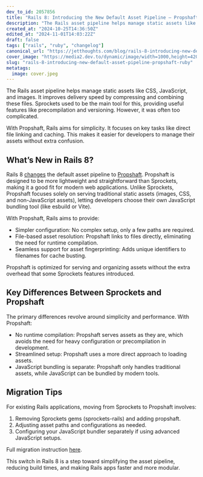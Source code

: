 ```yaml
---
dev_to_id: 2057856
title: "Rails 8: Introducing the New Default Asset Pipeline – Propshaft"
description: "The Rails asset pipeline helps manage static assets like CSS, JavaScript, and images. It improves..."
created_at: "2024-10-25T14:36:50Z"
edited_at: "2024-11-01T14:03:22Z"
draft: false
tags: ["rails", "ruby", "changelog"]
canonical_url: "https://jetthoughts.com/blog/rails-8-introducing-new-default-asset-pipeline-propshaft-ruby/"
cover_image: "https://media2.dev.to/dynamic/image/width=1000,height=420,fit=cover,gravity=auto,format=auto/https%3A%2F%2Fdev-to-uploads.s3.amazonaws.com%2Fuploads%2Farticles%2F4r3vimwwmkkai30pltxm.jpeg"
slug: "rails-8-introducing-new-default-asset-pipeline-propshaft-ruby"
metatags:
  image: cover.jpeg
---
```


The Rails asset pipeline helps manage static assets like CSS, JavaScript, and images. It improves delivery speed by compressing and combining these files. Sprockets used to be the main tool for this, providing useful features like precompilation and versioning. However, it was often too complicated.

With Propshaft, Rails aims for simplicity. It focuses on key tasks like direct file linking and caching. This makes it easier for developers to manage their assets without extra confusion.

## What’s New in Rails 8?
Rails 8 [changes](https://github.com/rails/rails/pull/51799) the default asset pipeline to [Propshaft](https://github.com/rails/propshaft). Propshaft is designed to be more lightweight and straightforward than Sprockets, making it a good fit for modern web applications. Unlike Sprockets, Propshaft focuses solely on serving traditional static assets (images, CSS, and non-JavaScript assets), letting developers choose their own JavaScript bundling tool (like esbuild or Vite).

With Propshaft, Rails aims to provide:

- Simpler configuration: No complex setup, only a few paths are required.
- File-based asset resolution: Propshaft links to files directly, eliminating the need for runtime compilation.
- Seamless support for asset fingerprinting: Adds unique identifiers to filenames for cache busting.

Propshaft is optimized for serving and organizing assets without the extra overhead that some Sprockets features introduced.

## Key Differences Between Sprockets and Propshaft
The primary differences revolve around simplicity and performance. With Propshaft:

- No runtime compilation: Propshaft serves assets as they are, which avoids the need for heavy configuration or precompilation in development.
- Streamlined setup: Propshaft uses a more direct approach to loading assets.
- JavaScript bundling is separate: Propshaft only handles traditional assets, while JavaScript can be bundled by modern tools.

## Migration Tips
For existing Rails applications, moving from Sprockets to Propshaft involves:

1. Removing Sprockets gems (sprockets-rails) and adding propshaft.
2. Adjusting asset paths and configurations as needed.
3. Configuring your JavaScript bundler separately if using advanced JavaScript setups.

Full migration instruction [here](https://github.com/rails/propshaft/blob/main/UPGRADING.md).

This switch in Rails 8 is a step toward simplifying the asset pipeline, reducing build times, and making Rails apps faster and more modular.







